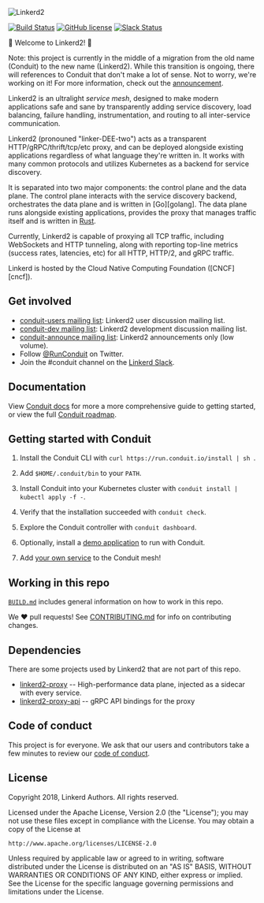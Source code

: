 ![Linkerd2][logo]

[![Build Status][ci-badge]][ci]
[![GitHub license][license-badge]](LICENSE)
[![Slack Status][slack-badge]][slack]

:balloon: Welcome to Linkerd2! :wave:

Note: this project is currently in the middle of a migration from the old name (Conduit) to the new name (Linkerd2). While this transition is ongoing, there will references to Conduit that don't make a lot of sense. Not to worry, we're working on it! For more information, check out the [announcement][announcement].

Linkerd2 is an ultralight *service mesh*, designed to make modern applications
safe and sane by transparently adding service discovery, load balancing, failure
handling, instrumentation, and routing to all inter-service communication.

Linkerd2 (pronouned "linker-DEE-two") acts as a transparent
HTTP/gRPC/thrift/tcp/etc proxy, and can be deployed alongside existing
applications regardless of what language they're written in. It works with many
common protocols and utilizes Kubernetes as a backend for service discovery.

It is separated into two major components: the control plane and the data
plane. The control plane interacts with the service discovery backend,
orchestrates the data plane and is written in [Go][golang]. The data plane runs
alongside existing applications, provides the proxy that manages traffic itself
and is written in [Rust][rust].

Currently, Linkerd2 is capable of proxying all TCP traffic, including
WebSockets and HTTP tunneling, along with reporting top-line metrics (success rates,
latencies, etc) for all HTTP, HTTP/2, and gRPC traffic.

Linkerd is hosted by the Cloud Native Computing Foundation ([CNCF][cncf]).

## Get involved

* [conduit-users mailing list][conduit-users]: Linkerd2 user discussion mailing list.
* [conduit-dev mailing list][conduit-dev]: Linkerd2 development discussion mailing list.
* [conduit-announce mailing list][conduit-announce]: Linkerd2 announcements only (low volume).
* Follow [@RunConduit][twitter] on Twitter.
* Join the #conduit channel on the [Linkerd Slack][slack].

## Documentation

View [Conduit docs][conduit-docs] for more a more comprehensive guide to
getting started, or view the full [Conduit roadmap][roadmap].

## Getting started with Conduit

1. Install the Conduit CLI with `curl https://run.conduit.io/install | sh `.

1. Add `$HOME/.conduit/bin` to your `PATH`.

1. Install Conduit into your Kubernetes cluster with `conduit install | kubectl apply -f -`.

1. Verify that the installation succeeded with `conduit check`.

1. Explore the Conduit controller with `conduit dashboard`.

1. Optionally, install a [demo application][conduit-demo] to run with Conduit.

1. Add [your own service][conduit-inject] to the Conduit mesh!

## Working in this repo ##

[`BUILD.md`](BUILD.md) includes general information on how to work in this repo.

We :heart: pull requests! See [CONTRIBUTING.md](CONTRIBUTING.md) for info on
contributing changes.

## Dependencies ##

There are some projects used by Linkerd2 that are not part of this repo.

* [linkerd2-proxy][proxy] -- High-performance data plane, injected as a sidecar with
  every service.
* [linkerd2-proxy-api][proxy-api] -- gRPC API bindings for the proxy

## Code of conduct

This project is for everyone. We ask that our users and contributors take a few
minutes to review our [code of conduct][coc].

## License

Copyright 2018, Linkerd Authors. All rights reserved.

Licensed under the Apache License, Version 2.0 (the "License"); you may not use
these files except in compliance with the License. You may obtain a copy of the
License at

    http://www.apache.org/licenses/LICENSE-2.0

Unless required by applicable law or agreed to in writing, software distributed
under the License is distributed on an "AS IS" BASIS, WITHOUT WARRANTIES OR
CONDITIONS OF ANY KIND, either express or implied. See the License for the
specific language governing permissions and limitations under the License.

<!-- refs -->
[announcement]: https://blog.conduit.io/2018/07/06/conduit-0-5-and-the-future/
[ci]: https://travis-ci.org/linkerd/linkerd2
[ci-badge]: https://travis-ci.org/linkerd/linkerd2.svg?branch=master
[coc]: https://github.com/linkerd/linkerd/wiki/Linkerd-code-of-conduct
[conduit-announce]: https://groups.google.com/forum/#!forum/conduit-announce
[conduit-demo]: https://conduit.io/getting-started/#install-the-demo-app
[conduit-dev]: https://groups.google.com/forum/#!forum/conduit-dev
[conduit-inject]: https://conduit.io/adding-your-service/
[conduit-docs]: https://conduit.io/docs/
[conduit-users]: https://groups.google.com/forum/#!forum/conduit-users
<!-- [examples]: https://github.com/runconduit/conduit-examples -->
[license-badge]: https://img.shields.io/github/license/linkerd/linkerd.svg
[logo]: https://user-images.githubusercontent.com/9226/33582867-3e646e02-d90c-11e7-85a2-2e238737e859.png
[proxy]: https://github.com/linkerd/linkerd2-proxy
[proxy-api]: https://github.com/linkerd/linkerd2-proxy-api
[roadmap]: https://conduit.io/roadmap
[releases]: https://github.com/linkerd/linkerd2/releases
[rust]: https://www.rust-lang.org/
[slack-badge]: http://slack.linkerd.io/badge.svg
[slack]: http://slack.linkerd.io
[twitter]: https://twitter.com/runconduit/
